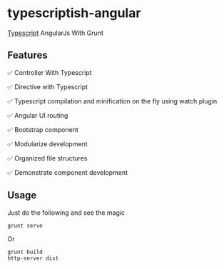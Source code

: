 # typescriptish-angular
[Typescript](http://www.typescriptlang.org/) AngularJs With Grunt


Features
---
:white_check_mark: Controller With Typescript

:white_check_mark: Directive with Typescript

:white_check_mark: Typescript compilation and minification on the fly using watch plugin

:white_check_mark: Angular UI routing

:white_check_mark: Bootstrap component

:white_check_mark: Modularize development

:white_check_mark: Organized file structures 

:white_check_mark: Demonstrate component development

Usage
---
Just do the following and see the magic

	grunt serve
	
Or

	grunt build
	http-server dist



